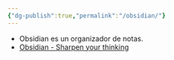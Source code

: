 ```yaml
---
{"dg-publish":true,"permalink":"/obsidian/"}
---
```



- Obsidian es un organizador de notas.
- [Obsidian - Sharpen your thinking](https://obsidian.md/)